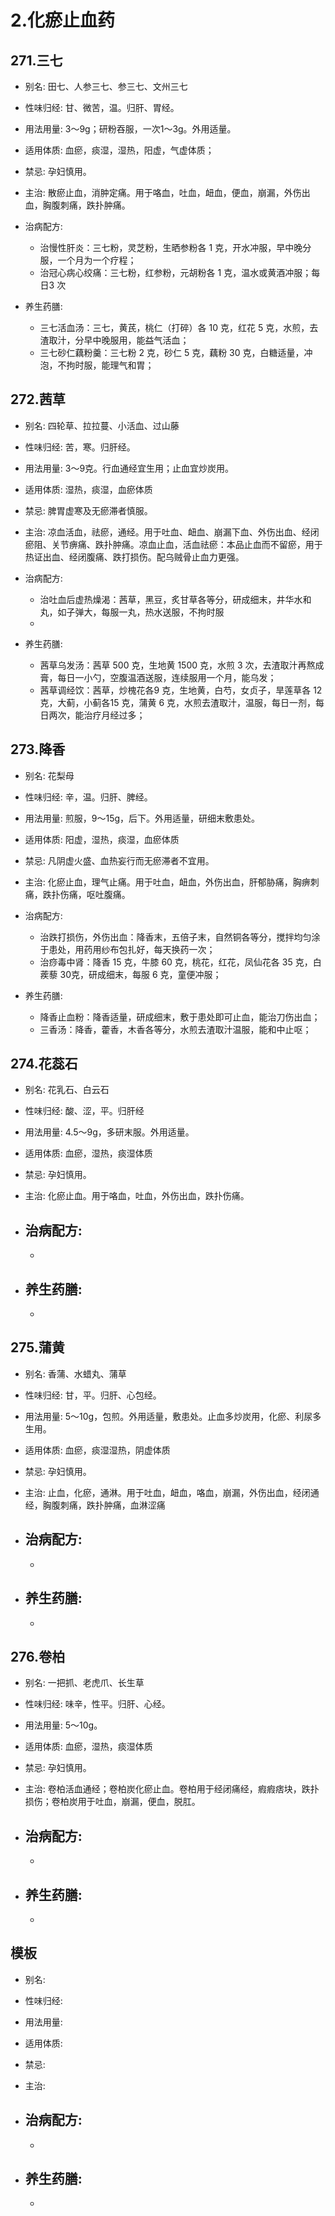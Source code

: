 # 2.化瘀止血药




## 271.三七

- 别名: 田七、人参三七、参三七、文州三七
- 性味归经: 甘、微苦，温。归肝、胃经。
- 用法用量: 3～9g；研粉吞服，一次1～3g。外用适量。
- 适用体质: 血瘀，痰湿，湿热，阳虚，气虚体质；
- 禁忌: 孕妇慎用。

- 主治: 散瘀止血，消肿定痛。用于咯血，吐血，衄血，便血，崩漏，外伤出血，胸腹刺痛，跌扑肿痛。
- 治病配方: 
  - 治慢性肝炎：三七粉，灵芝粉，生晒参粉各 1 克，开水冲服，早中晚分服，一个月为一个疗程；
  - 治冠心病心绞痛：三七粉，红参粉，元胡粉各 1 克，温水或黄酒冲服；每日3 次
  
- 养生药膳: 
  -  三七活血汤：三七，黄芪，桃仁（打碎）各 10 克，红花 5 克，水煎，去渣取汁，分早中晚服用，能益气活血；
  -  三七砂仁藕粉羹：三七粉 2 克，砂仁 5 克，藕粉 30 克，白糖适量，冲泡，不拘时服，能理气和胃；



## 272.茜草

- 别名: 四轮草、拉拉蔓、小活血、过山藤
- 性味归经: 苦，寒。归肝经。
- 用法用量: 3～9克。行血通经宜生用；止血宜炒炭用。
- 适用体质: 湿热，痰湿，血瘀体质
- 禁忌: 脾胃虚寒及无瘀滞者慎服。

- 主治: 凉血活血，祛瘀，通经。用于吐血、衄血、崩漏下血、外伤出血、经闭瘀阻、关节痹痛、跌扑肿痛。凉血止血，活血祛瘀：本品止血而不留瘀，用于热证出血、经闭腹痛、跌打损伤。配乌贼骨止血力更强。
- 治病配方: 
  - 治吐血后虚热燥渴：茜草，黑豆，炙甘草各等分，研成细末，井华水和丸，如子弹大，每服一丸，热水送服，不拘时服
  - 
  
- 养生药膳: 
  -  茜草乌发汤：茜草 500 克，生地黄 1500 克，水煎 3 次，去渣取汁再熬成膏，每日一小勺，空腹温酒送服，连续服用一个月，能乌发；
  -  茜草调经饮：茜草，炒槐花各9 克，生地黄，白芍，女贞子，旱莲草各 12 克，大蓟，小蓟各15 克，蒲黄 6 克，水煎去渣取汁，温服，每日一剂，每日两次，能治疗月经过多；


## 273.降香

- 别名: 花梨母
- 性味归经: 辛，温。归肝、脾经。
- 用法用量: 煎服，9～15g，后下。外用适量，研细末敷患处。

- 适用体质: 阳虚，湿热，痰湿，血瘀体质
- 禁忌: 凡阴虚火盛、血热妄行而无瘀滞者不宜用。

- 主治: 化瘀止血，理气止痛。用于吐血，衄血，外伤出血，肝郁胁痛，胸痹刺痛，跌扑伤痛，呕吐腹痛。
- 治病配方: 
  - 治跌打损伤，外伤出血：降香末，五倍子末，自然铜各等分，搅拌均匀涂于患处，用药用纱布包扎好，每天换药一次；
  - 治痧毒中肾：降香 15 克，牛膝 60 克，桃花，红花，凤仙花各 35 克，白蒺藜 30克，研成细末，每服 6 克，童便冲服；
  
- 养生药膳: 
  -  降香止血粉：降香适量，研成细末，敷于患处即可止血，能治刀伤出血；
  - 三香汤：降香，藿香，木香各等分，水煎去渣取汁温服，能和中止呕；



## 274.花蕊石

- 别名: 花乳石、白云石
- 性味归经: 酸、涩，平。归肝经
- 用法用量:  4.5～9g，多研末服。外用适量。
- 适用体质: 血瘀，湿热，痰湿体质
- 禁忌: 孕妇慎用。

- 主治: 化瘀止血。用于咯血，吐血，外伤出血，跌扑伤痛。

- 治病配方: 
  - 
  - 
  
- 养生药膳: 
  -  
  -  




## 275.蒲黄

- 别名: 香蒲、水蜡丸、蒲草
- 性味归经: 甘，平。归肝、心包经。
- 用法用量: 5～10g，包煎。外用适量，敷患处。止血多炒炭用，化瘀、利尿多生用。
- 适用体质: 血瘀，痰湿湿热，阴虚体质
- 禁忌: 孕妇慎用。

- 主治: 止血，化瘀，通淋。用于吐血，衄血，咯血，崩漏，外伤出血，经闭通经，胸腹刺痛，跌扑肿痛，血淋涩痛
- 治病配方: 
  - 
  - 
  
- 养生药膳: 
  -  
  -   





## 276.卷柏

- 别名: 一把抓、老虎爪、长生草
- 性味归经: 味辛，性平。归肝、心经。
- 用法用量: 5～10g。
- 适用体质: 血瘀，湿热，痰湿体质
- 禁忌: 孕妇慎用。

- 主治: 卷柏活血通经；卷柏炭化瘀止血。卷柏用于经闭痛经，瘕瘕痞块，跌扑损伤；卷柏炭用于吐血，崩漏，便血，脱肛。

- 治病配方: 
  - 
  - 
  
- 养生药膳: 
  -  
  -  





## 模板

- 别名: 
- 性味归经: 
- 用法用量: 
- 适用体质: 
- 禁忌: 

- 主治: 
- 治病配方: 
  - 
  - 
  
- 养生药膳: 
  -  
  -  
